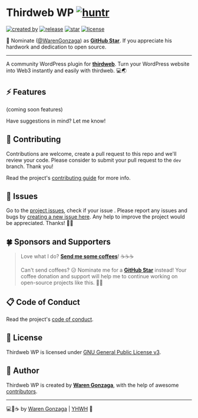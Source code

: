 # Thirdweb WP [![huntr](https://cdn.huntr.dev/huntr_security_badge_mono.svg)](https://huntr.dev)

[![created by](https://img.shields.io/badge/created%20by-Waren%20Gonzaga-blue.svg?longCache=true&style=flat-square)](https://github.com/warengonzaga) [![release](https://img.shields.io/github/release/warengonzaga/thirdweb-wp.svg?style=flat-square)](https://github.com/warengonzaga/thirdweb-wp/releases) [![star](https://img.shields.io/github/stars/warengonzaga/thirdweb-wp.svg?style=flat-square)](https://github.com/warengonzaga/thirdweb-wp/stargazers) [![license](https://img.shields.io/github/license/warengonzaga/thirdweb-wp.svg?style=flat-square)](https://github.com/warengonzaga/thirdweb-wp/blob/main/license)

📢 Nominate ([@WarenGonzaga](https://warengonzaga.com)) as **[GitHub Star](https://stars.github.com/nominate)**. If you appreciate his hardwork and dedication to open source.

---

A community WordPress plugin for **[thirdweb](https://thirdweb.com)**. Turn your WordPress website into Web3 instantly and easily with thirdweb. 💻🌏

## ⚡ Features

(coming soon features)

Have suggestions in mind? Let me know!

## 🎯 Contributing

Contributions are welcome, create a pull request to this repo and we'll review your code. Please consider to submit your pull request to the `dev` branch. Thank you!

Read the project's [contributing guide](./CONTRIBUTING.md) for more info.

## 🐛 Issues

Go to the [project issues](https://github.com/warengonzaga/thirdweb-wp/issues), check if your issue . Please report any issues and bugs by [creating a new issue here](https://github.com/warengonzaga/thirdweb-wp/issues/new). Any help to improve the project would be appreciated. Thanks! 🙏✨

## 🍀 Sponsors and Supporters

> Love what I do? **[Send me some coffees](https://warengonzaga.com/donate)**! ☕☕☕
>
> Can't send coffees? 😥 Nominate me for a **[GitHub Star](https://stars.github.com/nominate)** instead!
> Your coffee donation and support will help me to continue working on open-source projects like this. 🙏😇

## 📋 Code of Conduct

Read the project's [code of conduct](./CODE_OF_CONDUCT.md).

## 📃 License

Thirdweb WP is licensed under [GNU General Public License v3](https://opensource.org/licenses/GPL-3.0).

## 📝 Author

Thirdweb WP is created by **[Waren Gonzaga](https://github.com/warengonzaga)**, with the help of awesome [contributors](https://github.com/warengonzaga/thirdweb-wp/graphs/contributors).

---

💻💖☕ by [Waren Gonzaga](https://warengonzaga.com) | [YHWH](https://youtu.be/9vh6Dz9oh8I?t=85) 🙏
